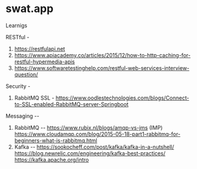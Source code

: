 # swat.app

Learnigs

RESTful - 
1. https://restfulapi.net
2. https://www.apiacademy.co/articles/2015/12/how-to-http-caching-for-restful-hypermedia-apis
3. https://www.softwaretestinghelp.com/restful-web-services-interview-question/

Security -
1. RabbitMQ SSL - https://www.oodlestechnologies.com/blogs/Connect-to-SSL-enabled-RabbitMQ-server-Springboot

Messaging --
1. RabbitMQ -- 
        https://www.rubix.nl/blogs/amqp-vs-jms (IMP)
        https://www.cloudamqp.com/blog/2015-05-18-part1-rabbitmq-for-beginners-what-is-rabbitmq.html
2. Kafka --
        https://sookocheff.com/post/kafka/kafka-in-a-nutshell/
        https://blog.newrelic.com/engineering/kafka-best-practices/
        https://kafka.apache.org/intro
